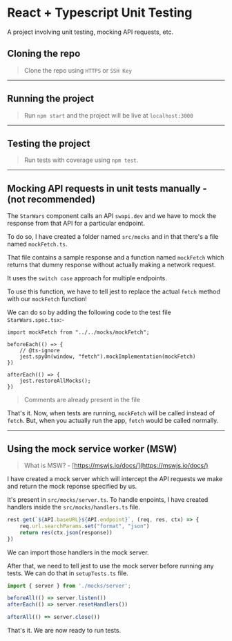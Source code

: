 # React + Typescript Unit Testing

A project involving unit testing, mocking API requests, etc.

## Cloning the repo

> Clone the repo using `HTTPS` or `SSH Key`

---

## Running the project

> Run `npm start` and the project will be live at `localhost:3000`

---

## Testing the project

> Run tests with coverage using `npm test`.

---

## Mocking API requests in unit tests manually - (not recommended)

The `StarWars` component calls an API `swapi.dev` and we have to mock the response from that API for a particular endpoint.

To do so, I have created a folder named `src/mocks` and in that there's a file named `mockFetch.ts`.

That file contains a sample response and a function named `mockFetch` which returns that dummy response without actually making a network request.

It uses the `switch case` approach for multiple endpoints.

To use this function, we have to tell jest to replace the actual `fetch` method with our `mockFetch` function!

We can do so by adding the following code to the test file `StarWars.spec.tsx`:-

```tsx
import mockFetch from "../../mocks/mockFetch";

beforeEach(() => {
    // @ts-ignore
    jest.spyOn(window, "fetch").mockImplementation(mockFetch)
})

afterEach(() => {
    jest.restoreAllMocks();
})
```

> Comments are already present in the file

That's it. Now, when tests are running, `mockFetch` will be called instead of `fetch`. But, when you actually run the app, `fetch` would be called normally.

---

## Using the mock service worker (MSW)

> What is MSW? - [https://mswjs.io/docs/](https://mswjs.io/docs/)

I have created a mock server which will intercept the API requests we make and return the mock reponse specified by us.

It's present in `src/mocks/server.ts`. To handle enpoints, I have created handlers inside the `src/mocks/handlers.ts` file.

```ts
rest.get(`${API.baseURL}${API.endpoint}`, (req, res, ctx) => {
    req.url.searchParams.set("format", "json")
    return res(ctx.json(response))
})
```

We can import those handlers in the mock server.

After that, we need to tell jest to use the mock server before running any tests. We can do that in `setupTests.ts` file.

```ts
import { server } from './mocks/server';

beforeAll(() => server.listen())
afterEach(() => server.resetHandlers())

afterAll(() => server.close())
```

That's it. We are now ready to run tests.
